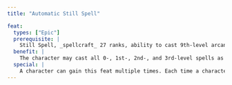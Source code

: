 ```yaml
---
title: "Automatic Still Spell"

feat:
  types: ["Epic"]
  prerequisite: |
    Still Spell, _spellcraft_ 27 ranks, ability to cast 9th-level arcane or divine spells.
  benefit: |
    The character may cast all 0-, 1st-, 2nd-, and 3rd-level spells as stilled spells without using higher-level spell slots.
  special: |
    A character can gain this feat multiple times. Each time a character takes the feat, the spells of his or her next three lowest spell levels can now be stilled with no adjustment to their spell slots. This feat doesn't increase the casting time for those spells that normally become full-round actions when cast in metamagic form.
---
```

